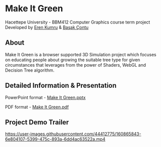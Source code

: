# Make It Green
Hacettepe University - BBM412 Computer Graphics course term project Developed by [Eren Kumru](https://github.com/ErenKumru) & [Başak Çontu](https://github.com/basak-contu)

## About
Make It Green is a browser supported 3D Simulation project which focuses on educating people about growing the suitable tree type for given circumstances that leverages from the power of Shaders, WebGL and Decision Tree algorithm.

## Detailed Information & Presentation
PowerPoint format - [Make It Green.pptx](https://github.com/ErenKumru/Make-It-Green/files/8381595/Make.It.Green.pptx)

PDF format - [Make It Green.pdf](https://github.com/ErenKumru/Make-It-Green/files/8381604/Make.It.Green.pdf)

## Project Demo Trailer
https://user-images.githubusercontent.com/44412775/160865843-6e804107-5399-475c-893a-6dd4ac63522a.mp4
